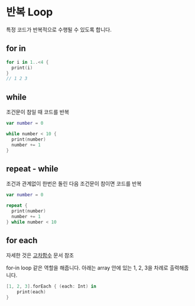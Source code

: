 # 반복 Loop

특정 코드가 반복적으로 수행될 수 있도록 합니다.

## for in

``` swift
for i in 1..<4 {
  print(i)
}
// 1 2 3
```

## while

조건문이 참일 때 코드를 반복

``` swift
var number = 0

while number < 10 {
  print(number)
  number += 1
}
```

## repeat - while

조건과 관계없이 한번은 돌린 다음 조건문이 참이면 코드를 반복

``` swift
var number = 0

repeat {
  print(number)
  number += 1
} while number < 10
```

## for each

자세한 것은 [고차함수](../features/higher_order_functions.md) 문서 참조

for-in loop 같은 역할을 해줍니다. 아래는 array 안에 있는 1, 2, 3을 차례로 출력해줍니다.

```swift
[1, 2, 3].forEach { (each: Int) in
    print(each)
}
